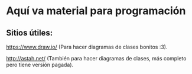 # Aquí va material para programación

## Sitios útiles:
  https://www.draw.io/  (Para hacer diagramas de clases bonitos :3).
  
  http://astah.net/ (También para hacer diagramas de clases, más completo pero tiene versión pagada).
